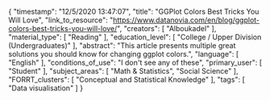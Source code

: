 {
    "timestamp": "12/5/2020 13:47:07",
    "title": "GGPlot Colors Best Tricks You Will Love",
    "link_to_resource": "https://www.datanovia.com/en/blog/ggplot-colors-best-tricks-you-will-love/",
    "creators": [
        "Alboukadel"
    ],
    "material_type": [
        "Reading"
    ],
    "education_level": [
        "College / Upper Division (Undergraduates)"
    ],
    "abstract": "This article presents multiple great solutions you should know for changing ggplot colors.",
    "language": [
        "English"
    ],
    "conditions_of_use": "I don't see any of these",
    "primary_user": [
        "Student"
    ],
    "subject_areas": [
        "Math & Statistics",
        "Social Science"
    ],
    "FORRT_clusters": [
        "Conceptual and Statistical Knowledge"
    ],
    "tags": [
        "Data visualisation"
    ]
}